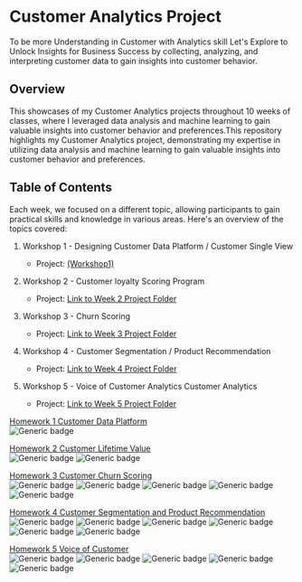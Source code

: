# Customer Analytics Project
To be more Understanding in Customer with Analytics skill
Let's Explore to Unlock Insights for Business Success by collecting, analyzing, and interpreting customer data to gain insights into customer behavior.
## Overview

This showcases of my Customer Analytics projects throughout 10 weeks of classes, where I leveraged data analysis and machine learning to gain valuable insights into customer behavior and preferences.This repository highlights my Customer Analytics project, demonstrating my expertise in utilizing data analysis and machine learning to gain valuable insights into customer behavior and preferences.


## Table of Contents

Each week, we focused on a different topic, allowing participants to gain practical skills and knowledge in various areas. Here's an overview of the topics covered:
1. Workshop 1 - Designing Customer Data Platform / Customer Single View
   - Project: [(Workshop1)](./https://github.com/Alongkon128/MADT2-Cus.Analytics/blob/main/Workshop%205/NLP.md)

2. Workshop 2 - Customer loyalty Scoring Program
   - Project: [Link to Week 2 Project Folder](./Workshop1)

3. Workshop 3 - Churn Scoring
   - Project: [Link to Week 3 Project Folder](./week3)

4. Workshop 4 - Customer Segmentation /  Product Recommendation
   - Project: [Link to Week 4 Project Folder](./week4)

5. Workshop 5 - Voice of Customer Analytics Customer Analytics
   - Project: [Link to Week 5 Project Folder](./week5)

[Homework 1 Customer Data Platform](https://github.com/ZeroGravigra/MADT8101-Customer-Analytics/tree/c0c2f7594ea0c26456347f5c596dc560356b2f33/Homework%201%20Customer%20Data%20Platform)\
![Generic badge](https://img.shields.io/badge/Concept_design-8A2BE2)

[Homework 2 Customer Lifetime Value](https://github.com/ZeroGravigra/MADT8101-Customer-Analytics/tree/c0c2f7594ea0c26456347f5c596dc560356b2f33/Homework%202%20Customer%20Lifetime%20Value)\
![Generic badge](https://img.shields.io/badge/Concept_design-8A2BE2)
![Generic badge](https://img.shields.io/badge/SQL-blue)

[Homework 3 Customer Churn Scoring](https://github.com/ZeroGravigra/MADT8101-Customer-Analytics/tree/c0c2f7594ea0c26456347f5c596dc560356b2f33/Homework%203%20Customer%20Churn%20Scoring)\
![Generic badge](https://img.shields.io/badge/Modelling-DE3163)
![Generic badge](https://img.shields.io/badge/Python-orange)
![Generic badge](https://img.shields.io/badge/Classification-fuchsia)
![Generic badge](https://img.shields.io/badge/Regression-lightgray)
![Generic badge](https://img.shields.io/badge/Random_Forest-lightgray)


[Homework 4 Customer Segmentation and Product Recommendation](https://github.com/ZeroGravigra/MADT8101-Customer-Analytics/tree/c0c2f7594ea0c26456347f5c596dc560356b2f33/Homework%204%20Customer%20Segmentation%20and%20Product%20Recommendation)\
![Generic badge](https://img.shields.io/badge/Modelling-DE3163)
![Generic badge](https://img.shields.io/badge/Python-orange)
![Generic badge](https://img.shields.io/badge/Dataiku-brightgreen)
![Generic badge](https://img.shields.io/badge/Clustering-fuchsia)
![Generic badge](https://img.shields.io/badge/K_Mean-lightgray)
![Generic badge](https://img.shields.io/badge/Collaborative_filtering-lightgray)


[Homework 5 Voice of Customer](https://github.com/ZeroGravigra/MADT8101-Customer-Analytics/tree/c0c2f7594ea0c26456347f5c596dc560356b2f33/Homework%205%20Voice%20of%20Customer)\
![Generic badge](https://img.shields.io/badge/Modelling-DE3163)
![Generic badge](https://img.shields.io/badge/Python-orange)
![Generic badge](https://img.shields.io/badge/NLP-fuchsia)
![Generic badge](https://img.shields.io/badge/Topic_Modeling-lightgray)
![Generic badge](https://img.shields.io/badge/LDA-lightgray)

